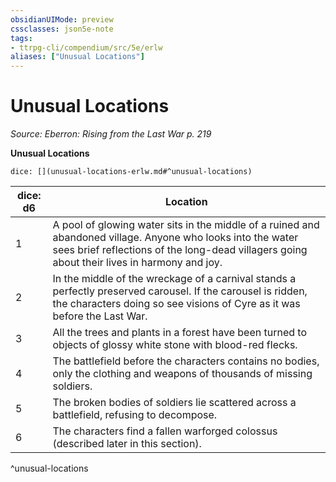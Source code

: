 ```yaml
---
obsidianUIMode: preview
cssclasses: json5e-note
tags:
- ttrpg-cli/compendium/src/5e/erlw
aliases: ["Unusual Locations"]
---
```

# Unusual Locations
*Source: Eberron: Rising from the Last War p. 219* 

**Unusual Locations**

`dice: [](unusual-locations-erlw.md#^unusual-locations)`

| dice: d6 | Location |
|----------|----------|
| 1 | A pool of glowing water sits in the middle of a ruined and abandoned village. Anyone who looks into the water sees brief reflections of the long-dead villagers going about their lives in harmony and joy. |
| 2 | In the middle of the wreckage of a carnival stands a perfectly preserved carousel. If the carousel is ridden, the characters doing so see visions of Cyre as it was before the Last War. |
| 3 | All the trees and plants in a forest have been turned to objects of glossy white stone with blood-red flecks. |
| 4 | The battlefield before the characters contains no bodies, only the clothing and weapons of thousands of missing soldiers. |
| 5 | The broken bodies of soldiers lie scattered across a battlefield, refusing to decompose. |
| 6 | The characters find a fallen warforged colossus (described later in this section). |
^unusual-locations